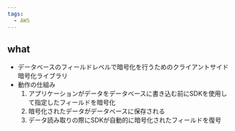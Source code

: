 ```yaml
---
tags:
  - AWS
---
```

## what
- データベースのフィールドレベルで暗号化を行うためのクライアントサイド暗号化ライブラリ
- 動作の仕組み
	1. アプリケーションがデータをデータベースに書き込む前にSDKを使用して指定したフィールドを暗号化
	2. 暗号化されたデータがデータベースに保存される
	3. データ読み取りの際にSDKが自動的に暗号化されたフィールドを復号